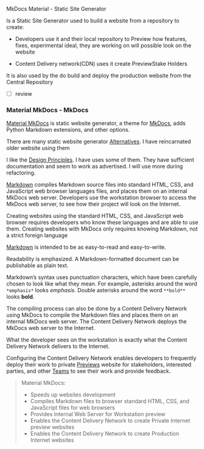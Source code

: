 MkDocs Material - Static Site Generator

Is a Static Site Generator used to build a website from a repository to create:

- Developers use it and their local repository to Preview how features, fixes, experimental ideal, they are working on will possible look on the website

- Content Delivery network(CDN) uses it create PreviewStake Holders

It is also used by the do build and deploy the production website from the Central Repository


- [ ] review

### Material MkDocs - MkDocs

[Material MkDocs](https://squidfunk.github.io/mkdocs-material/) is static website generator, a theme for [MkDocs](https://www.mkdocs.org/), adds Python Markdown extensions, and other options. 

There are many static website generator [Alternatives](https://squidfunk.github.io/mkdocs-material/alternatives/). I have reincarnated older website using them 

I like the [Design Principles](https://squidfunk.github.io/mkdocs-material/philosophy/#design-principles). I have uses some of them. They have sufficient documentation and seem to work as advertised. I will use more during refactoring.

[Markdown](markdown.md) compiles Markdown source files into standard HTML, CSS, and JavaScript web browser languages files, and places them on an internal MkDocs web server.  Developers use the workstation browser to access the MkDocs web server, to see how their project will look on the Internet.

Creating websites using the standard HTML, CSS, and JavaScript web browser requires developers who know these languages and are able to use them. Creating websites with MkDocs only requires knowing Markdown, not a strict foreign language

[Markdown](markdown.md) is intended to be as easy-to-read and easy-to-write.

Readability is emphasized. A Markdown-formatted document can be publishable as plain text.

Markdown’s syntax uses punctuation characters, which have been carefully chosen to look like what they mean. For example, asterisks around the word `*emphasis*`  looks  *emphasis*. Double asterisks around the word `**bold**` looks   **bold**.

The compiling process can also be done by a Content Delivery Network using MkDocs to compile the Markdown files and places them on an internal MkDocs web server. The Content Delivery Network deploys the MkDocs web server to the Internet.

What the developer sees on the workstation is exactly what the Content Delivery Network delivers to the Internet.

Configuring the Content Delivery Network enables developers to frequently deploy their work to private [Previews](preview.md) website for stakeholders, interested parties, and other [Teams](team_overview.md) to see their work and provide feedback.



>  Material MkDocs: 
> 
> - Speeds up websites development  
> - Compiles Markdown files to browser standard HTML, CSS, and JavaScript files for web browsers  
> - Provides Internal Web Server for Workstation preview  
> - Enables the Content Delivery Network to create Private Internet preview websites  
> - Enables the Content Delivery Network to create Production Internet websites
>
> 